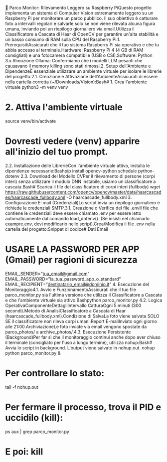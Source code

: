 🌳 Parco Monitor: Rilevamento Leggero su Raspberry PiQuesto progetto implementa un sistema di Computer Vision estremamente leggero su un Raspberry Pi per monitorare un parco pubblico. Il suo obiettivo è catturare foto a intervalli regolari e salvarle solo se non viene rilevata alcuna figura umana, inviando poi un riepilogo giornaliero via email.Utilizza il Classificatore a Cascata di Haar di OpenCV per garantire un'alta stabilità e un basso consumo di RAM sulla CPU del Raspberry Pi.1. PrerequisitiAssicurati che il tuo sistema Raspberry Pi sia operativo e che tu abbia accesso al terminale.Hardware: Raspberry Pi 4 (4 GB di RAM consigliati) e una fotocamera compatibile (USB o CSI).Software: Python 3.x.Rimozione Ollama: Confermiamo che i modelli LLM pesanti che causavano il memory killing sono stati rimossi.2. Setup dell'Ambiente e DipendenzeÈ essenziale utilizzare un ambiente virtuale per isolare le librerie del progetto.2.1. Creazione e Attivazione dell'AmbienteAssicurati di essere nella cartella corretta (~/Downloads/Vision):Bash# 1. Crea l'ambiente virtuale
python3 -m venv venv

# 2. Attiva l'ambiente virtuale
source venv/bin/activate
# Dovresti vedere (venv) apparire all'inizio del tuo prompt.
2.2. Installazione delle LibrerieCon l'ambiente virtuale attivo, installa le dipendenze necessarie:Bashpip install opencv-python schedule python-dotenv
2.3. Download del Modello CVPer il rilevamento di persone (corpi interi) senza utilizzare il modulo DNN instabile, usiamo un classificatore a cascata.Bash# Scarica il file del classificatore di corpi interi (fullbody)
wget https://raw.githubusercontent.com/opencv/opencv/master/data/haarcascades/haarcascade_fullbody.xml -O haarcascade_fullbody.xml
3. Configurazione E-mail (Credenziali)Lo script invia un riepilogo giornaliero e richiede le credenziali SMTP.3.1. Creazione o Verifica del file .envIl file che contiene le credenziali deve essere chiamato .env per essere letto automaticamente dal comando load_dotenv(). (Se insisti nel chiamarlo exampre.env, devi modificarlo nello script).Crea/Modifica il file .env nella cartella del progetto:Snippet di codice# Dati Email
# USARE LA PASSWORD PER APP (Gmail) per ragioni di sicurezza
EMAIL_SENDER="tua_email@gmail.com"
EMAIL_PASSWORD="la_tua_password_app_o_standard" 
EMAIL_RECIPIENT="destinatario_email@dominio.it"
4. Esecuzione del Monitoraggio4.1. Avvio e FunzionamentoAssicurati che il tuo file parco_monitor.py sia l'ultima versione che utilizza il Classificatore a Cascata e che l'ambiente virtuale sia attivo.Bashpython parco_monitor.py
4.2. Logica OperativaComponenteDettagliIntervallo CatturaOgni 5 minuti (300 secondi).Metodo di AnalisiClassificatore a Cascata di Haar (haarcascade_fullbody.xml).Condizione di SalvaLa foto viene salvata SOLO SE il classificatore non rileva corpi umani.Report E-mailInviato ogni giorno alle 21:00.ArchiviazioneLe foto inviate via email vengono spostate da parco_photos/ a archive_photos/.4.3. Esecuzione Persistente (Background)Per far sì che il monitoraggio continui anche dopo aver chiuso il terminale (consigliato per l'uso a lungo termine), utilizza nohup:Bash# Avvia lo script in background. L'output viene salvato in nohup.out.
nohup python parco_monitor.py & 

# Per controllare lo stato:
tail -f nohup.out 

# Per fermare il processo, trova il PID e uccidilo (kill):
ps aux | grep parco_monitor.py 
# E poi: kill <PID>
